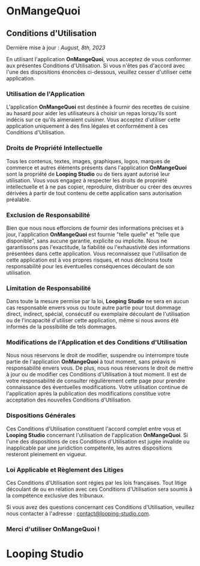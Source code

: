 # **OnMangeQuoi**

## Conditions d'Utilisation

Dernière mise à jour : *August, 8th, 2023*

En utilisant l'application **OnMangeQuoi**, vous acceptez de vous conformer aux présentes Conditions d'Utilisation. Si vous n'êtes pas d'accord avec l'une des dispositions énoncées ci-dessous, veuillez cesser d'utiliser cette application.

### Utilisation de l'Application

L'application **OnMangeQuoi** est destinée à fournir des recettes de cuisine au hasard pour aider les utilisateurs à choisir un repas lorsqu'ils sont indécis sur ce qu'ils aimeraient cuisiner. Vous acceptez d'utiliser cette application uniquement à des fins légales et conformément à ces Conditions d'Utilisation.

### Droits de Propriété Intellectuelle

Tous les contenus, textes, images, graphiques, logos, marques de commerce et autres éléments présents dans l'application **OnMangeQuoi** sont la propriété de **Looping Studio** ou de tiers ayant autorisé leur utilisation. Vous vous engagez à respecter les droits de propriété intellectuelle et à ne pas copier, reproduire, distribuer ou créer des œuvres dérivées à partir de tout contenu de cette application sans autorisation préalable.

### Exclusion de Responsabilité

Bien que nous nous efforcions de fournir des informations précises et à jour, l'application **OnMangeQuoi** est fournie "telle quelle" et "telle que disponible", sans aucune garantie, explicite ou implicite. Nous ne garantissons pas l'exactitude, la fiabilité ou l'exhaustivité des informations présentées dans cette application. Vous reconnaissez que l'utilisation de cette application est à vos propres risques, et nous déclinons toute responsabilité pour les éventuelles conséquences découlant de son utilisation.

### Limitation de Responsabilité

Dans toute la mesure permise par la loi, **Looping Studio** ne sera en aucun cas responsable envers vous ou toute autre partie pour tout dommage direct, indirect, spécial, consécutif ou exemplaire découlant de l'utilisation ou de l'incapacité d'utiliser cette application, même si nous avons été informés de la possibilité de tels dommages.

### Modifications de l'Application et des Conditions d'Utilisation

Nous nous réservons le droit de modifier, suspendre ou interrompre toute partie de l'application **OnMangeQuoi** à tout moment, sans préavis ni responsabilité envers vous. De plus, nous nous réservons le droit de mettre à jour ou de modifier ces Conditions d'Utilisation à tout moment. Il est de votre responsabilité de consulter régulièrement cette page pour prendre connaissance des éventuelles modifications. Votre utilisation continue de l'application après la publication des modifications constitue votre acceptation des nouvelles Conditions d'Utilisation.

### Dispositions Générales

Ces Conditions d'Utilisation constituent l'accord complet entre vous et **Looping Studio** concernant l'utilisation de l'application **OnMangeQuoi**. Si l'une des dispositions de ces Conditions d'Utilisation est jugée invalide ou inapplicable par une juridiction compétente, les autres dispositions resteront pleinement en vigueur.

### Loi Applicable et Règlement des Litiges

Ces Conditions d'Utilisation sont régies par les lois françaises. Tout litige découlant de ou en relation avec ces Conditions d'Utilisation sera soumis à la compétence exclusive des tribunaux.

Si vous avez des questions concernant ces Conditions d'Utilisation, veuillez nous contacter à l'adresse : [contact@looping-studio.com](mailto:contact@looping-studio.com).

### Merci d'utiliser **OnMangeQuoi** !


# Looping Studio
